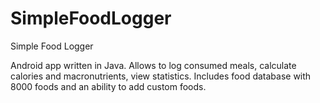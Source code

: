 # SimpleFoodLogger
Simple Food Logger

Android app written in Java. Allows to log consumed meals, calculate calories and macronutrients, view statistics. Includes food database with 8000 foods and an ability to add custom foods.
